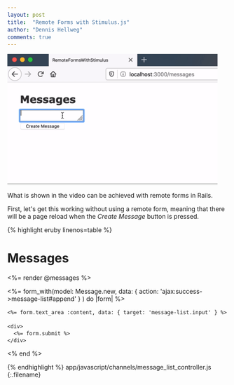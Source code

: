 ```yaml
---
layout: post
title:  "Remote Forms with Stimulus.js"
author: "Dennis Hellweg"
comments: true
---
```

![result gif](/assets/remoteformsstimulusresult.gif)

What is shown in the video can be achieved with remote forms in Rails.

First, let's get this working without using a remote form, meaning that 
there will be a page reload when the _Create Message_ button is pressed.

{% highlight eruby linenos=table %}
<h1>Messages</h1>

<div data-controller='message-list'>
  <div data-target='message-list.messages'>
    <%= render @messages %>
  </div>

  <%= form_with(model: Message.new,
        data: { action: 'ajax:success->message-list#append' }
      ) do |form| %>

    <%= form.text_area :content, data: { target: 'message-list.input' } %>

    <div>
      <%= form.submit %>
    </div>
  <% end %>
</div>
{% endhighlight %}
app/javascript/channels/message_list_controller.js
{:.filename}
